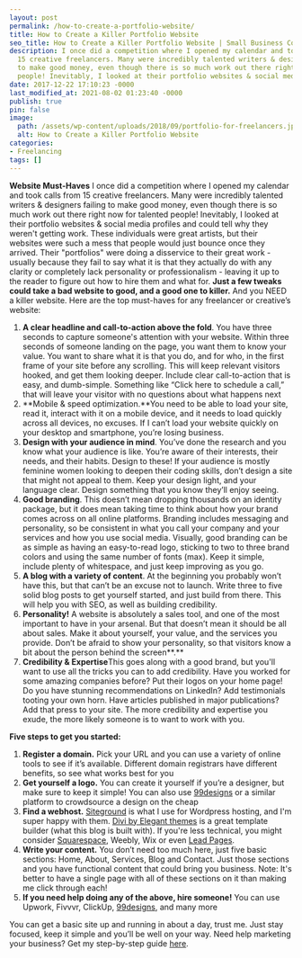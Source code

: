 ```yaml
---
layout: post
permalink: /how-to-create-a-portfolio-website/
title: How to Create a Killer Portfolio Website
seo_title: How to Create a Killer Portfolio Website | Small Business Coaching
description: I once did a competition where I opened my calendar and took calls from
  15 creative freelancers. Many were incredibly talented writers & designers failing
  to make good money, even though there is so much work out there right now for talented
  people! Inevitably, I looked at their portfolio websites & social media ...
date: 2017-12-22 17:10:23 -0000
last_modified_at: 2021-08-02 01:23:40 -0000
publish: true
pin: false
image:
  path: /assets/wp-content/uploads/2018/09/portfolio-for-freelancers.jpg
  alt: How to Create a Killer Portfolio Website
categories:
- Freelancing
tags: []
---
```

**Website Must-Haves** I once did a competition where I opened my calendar and took calls from 15 creative freelancers. Many were incredibly talented writers & designers failing to make good money, even though there is so much work out there right now for talented people! Inevitably, I looked at their portfolio websites & social media profiles and could tell why they weren't getting work. These individuals were great artists, but their websites were such a mess that people would just bounce once they arrived. Their "portfolios" were doing a disservice to their great work - usually because they fail to say what it is that they actually do with any clarity or completely lack personality or professionalism - leaving it up to the reader to figure out how to hire them and what for. **Just a few tweaks could take a bad website to good, and a good one to killer.** And you NEED a killer website. Here are the top must-haves for any freelancer or creative’s website:

  1. **A clear headline and call-to-action above the fold**. You have three seconds to capture someone's attention with your website. Within three seconds of someone landing on the page, you want them to know your value. You want to share what it is that you do, and for who, in the first frame of your site before any scrolling. This will keep relevant visitors hooked, and get them looking deeper. Include clear call-to-action that is easy, and dumb-simple. Something like “Click here to schedule a call,” that will leave your visitor with no questions about what happens next
  2. **Mobile & speed optimization.**You need to be able to load your site, read it, interact with it on a mobile device, and it needs to load quickly across all devices, no excuses. If I can’t load your website quickly on your desktop and smartphone, you’re losing business.
  3. **Design with your audience in mind**. You’ve done the research and you know what your audience is like. You’re aware of their interests, their needs, and their habits. Design to these! If your audience is mostly feminine women looking to deepen their coding skills, don’t design a site that might not appeal to them. Keep your design light, and your language clear. Design something that you know they’ll enjoy seeing.
  4. **Good branding**. This doesn’t mean dropping thousands on an identity package, but it does mean taking time to think about how your brand comes across on all online platforms. Branding includes messaging and personality, so be consistent in what you call your company and your services and how you use social media. Visually, good branding can be as simple as having an easy-to-read logo, sticking to two to three brand colors and using the same number of fonts (max). Keep it simple, include plenty of whitespace, and just keep improving as you go.
  5. **A blog with a variety of content**. At the beginning you probably won’t have this, but that can’t be an excuse not to launch. Write three to five solid blog posts to get yourself started, and just build from there. This will help you with SEO, as well as building credibility.
  6. **Personality!** A website is absolutely a sales tool, and one of the most important to have in your arsenal. But that doesn’t mean it should be all about sales. Make it about yourself, your value, and the services you provide. Don’t be afraid to show your personality, so that visitors know a bit about the person behind the screen**.**
  7. **Credibility & Expertise**This goes along with a good brand, but you'll want to use all the tricks you can to add credibility. Have you worked for some amazing companies before? Put their logos on your home page! Do you have stunning recommendations on LinkedIn? Add testimonials tooting your own horn. Have articles published in major publications? Add that press to your site. The more credibility and expertise you exude, the more likely someone is to want to work with you.

**Five steps to get you started:**

  1. **Register a domain.** Pick your URL and you can use a variety of online tools to see if it’s available. Different domain registrars have different benefits, so see what works best for you
  2. **Get yourself a logo.** You can create it yourself if you’re a designer, but make sure to keep it simple! You can also use [99designs](http://99designs.qvig.net/ODEZQ) or a similar platform to crowdsource a design on the cheap
  3. **Find a webhost.** [Siteground](https://www.siteground.com/web-hosting.htm?afbannercode=567d2b7df46c4ad306011caeeb7a7da2) is what I use for Wordpress hosting, and I'm super happy with them. [Divi by Elegant themes](http://www.elegantthemes.com/affiliates/idevaffiliate.php?id=28328) is a great template builder (what this blog is built with). If you're less technical, you might consider [Squarespace](https://squarespace.com), Weebly, Wix or even [Lead Pages](https://leadpages.pxf.io/c/2362795/466534/5673).
  4. **Write your content.** You don’t need too much here, just five basic sections: Home, About, Services, Blog and Contact. Just those sections and you have functional content that could bring you business. Note: It's better to have a single page with all of these sections on it than making me click through each!
  5. **If you need help doing any of the above, hire someone!** You can use Upwork, Fivvvr, ClickUp, [99designs](http://99designs.qvig.net/ODEZQ), and many more

You can get a basic site up and running in about a day, trust me. Just stay focused, keep it simple and you’ll be well on your way. Need help marketing your business? Get my step-by-step guide [here](https://go.katebagoy.com/ebook).
